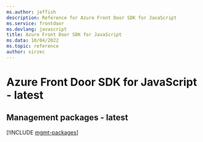 ```yaml
---
ms.author: jeffish
description: Reference for Azure Front Door SDK for JavaScript
ms.service: frontdoor
ms.devlang: javascript
title: Azure Front Door SDK for JavaScript
ms.data: 10/04/2022
ms.topic: reference
author: xirzec
---
```

# Azure Front Door SDK for JavaScript - latest

## Management packages - latest
[!INCLUDE [mgmt-packages](front-door-mgmt-index.md)]